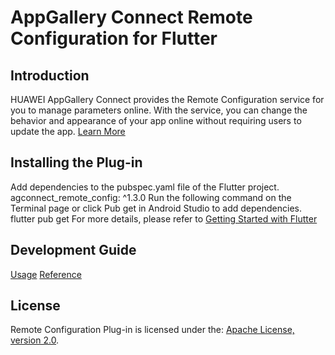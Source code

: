 # AppGallery Connect Remote Configuration for Flutter

## Introduction
   HUAWEI AppGallery Connect provides the Remote Configuration service for you to manage parameters online. With the service, you can change the behavior and appearance of your app online without requiring users to update the app.
[Learn More](https://developer.huawei.com/consumer/en/doc/development/AppGallery-connect-Guides/agc-remoteconfig-introduction)

## Installing the Plug-in
Add dependencies to the pubspec.yaml file of the Flutter project. 
agconnect_remote_config: ^1.3.0
Run the following command on the Terminal page or click Pub get in Android Studio to add dependencies.
flutter pub get
For more details, please refer to [Getting Started with Flutter](https://developer.huawei.com/consumer/en/doc/development/AppGallery-connect-Guides/agc-get-started-flutter)

## Development Guide
[Usage](https://developer.huawei.com/consumer/en/doc/development/AppGallery-connect-Guides/agc-remoteconfig-flutter-usage)
[Reference](https://developer.huawei.com/consumer/en/doc/development/AppGallery-connect-References/agc-overview-flutter)

##  License
   Remote Configuration Plug-in is licensed under the: [Apache License, version 2.0](http://www.apache.org/licenses/LICENSE-2.0).  